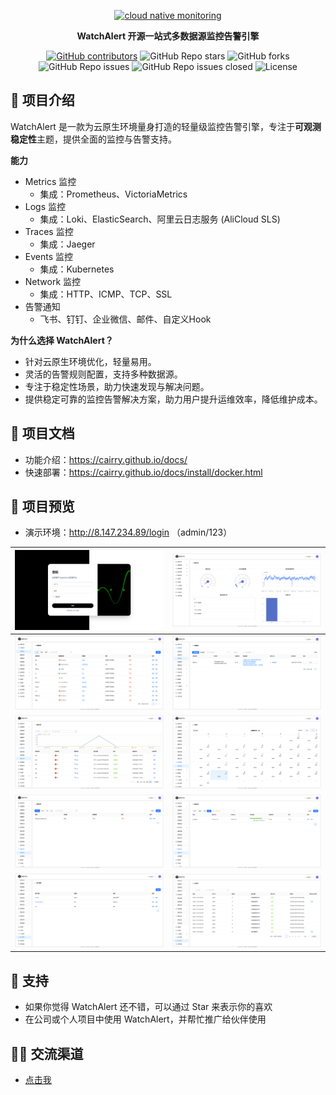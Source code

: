 
<p align="center">
  <a href="https://github.com/w8t-io/WatchAlert"> 
    <img src="WatchAlert.png" alt="cloud native monitoring" width="200" height="auto" /></a>
</p>

<p align="center">
  <b>WatchAlert 开源一站式多数据源监控告警引擎</b>
</p>

<p align="center">
<a href="https://github.com/w8t-io/WatchAlert/graphs/contributors">
  <img alt="GitHub contributors" src="https://img.shields.io/github/contributors-anon/w8t-io/WatchAlert"/></a>
<img alt="GitHub Repo stars" src="https://img.shields.io/github/stars/w8t-io/WatchAlert">
<img alt="GitHub forks" src="https://img.shields.io/github/forks/w8t-io/WatchAlert">
<img alt="GitHub Repo issues" src="https://img.shields.io/github/issues/w8t-io/WatchAlert">
<img alt="GitHub Repo issues closed" src="https://img.shields.io/github/issues-closed/w8t-io/WatchAlert">
<img alt="License" src="https://img.shields.io/badge/license-Apache--2.0-blue"/>

## 💎 项目介绍
WatchAlert 是一款为云原生环境量身打造的轻量级监控告警引擎，专注于**可观测稳定性**主题，提供全面的监控与告警支持。

**能力**
- Metrics 监控
    - 集成：Prometheus、VictoriaMetrics
- Logs 监控
    - 集成：Loki、ElasticSearch、阿里云日志服务 (AliCloud SLS)
- Traces 监控
    - 集成：Jaeger
- Events 监控
    - 集成：Kubernetes
- Network 监控
    - 集成：HTTP、ICMP、TCP、SSL
- 告警通知
    - 飞书、钉钉、企业微信、邮件、自定义Hook


**为什么选择 WatchAlert？**
- 针对云原生环境优化，轻量易用。
- 灵活的告警规则配置，支持多种数据源。
- 专注于稳定性场景，助力快速发现与解决问题。
- 提供稳定可靠的监控告警解决方案，助力用户提升运维效率，降低维护成本。

## 📄 项目文档

- 功能介绍：https://cairry.github.io/docs/
- 快速部署：https://cairry.github.io/docs/install/docker.html


## 🎉 项目预览
- 演示环境：http://8.147.234.89/login
  （admin/123）

|    ![登陆页](assets/login.png)    | ![首页](assets/home.png)                 |
|:------------------------------:|--------------------------------|
|   ![img.png](assets/img.png)   | ![img_1.png](assets/img_1.png) |
| ![img_2.png](assets/img_2.png) | ![img_3.png](assets/img_3.png) |
| ![img_5.png](assets/img_5.png) | ![img_4.png](assets/img_4.png) |
| ![img_6.png](assets/img_6.png) | ![img_7.png](assets/img_7.png) |

## 🎸 支持
- 如果你觉得 WatchAlert 还不错，可以通过 Star 来表示你的喜欢
- 在公司或个人项目中使用 WatchAlert，并帮忙推广给伙伴使用

## 🧑‍💻 交流渠道
- [点击我](https://cairry.github.io/docs/#%E4%BA%A4%E6%B5%81%E7%BE%A4-%E8%81%94%E7%B3%BB%E6%88%91)